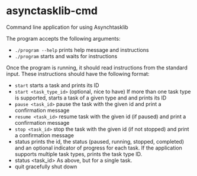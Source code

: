 # asynctasklib-cmd
Command line application for using Asynchtasklib


The program accepts the following arguments:
- ```./program --help``` prints help message and instructions
- ```./program``` starts and waits for instructions

Once the program is running, it should read instructions from the standard input. These instructions should have the following format:
- ```start``` starts a task and prints its ID
- ```start <task_type_id>``` (optional, nice to have) If more than one task type is supported, starts a
task of a given type and and prints its ID
- ```pause <task_id>``` pause the task with the given id and print a confirmation message
- ```resume <task_id>``` resume task with the given id (if paused) and print a confirmation message
- ```stop <task_id>``` stop the task with the given id (if not stopped) and print a confirmation message
- status prints the id, the status (paused, running, stopped, completed) and an optional
indicator of progress for each task. If the application supports multiple task types, prints the
task type ID.
- status <task_id> As above, but for a single task.
- quit gracefully shut down